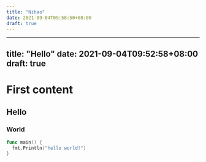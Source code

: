 ```yaml
---
title: "Nihao"
date: 2021-09-04T09:58:50+08:00
draft: true
---
```


---
title: "Hello"
date: 2021-09-04T09:52:58+08:00
draft: true
---

# First content

## Hello

### World

```go
func main() {
  fmt.Println("hello world!")
}
```
